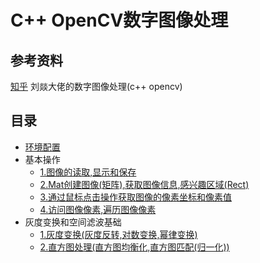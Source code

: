# C++ OpenCV数字图像处理

## 参考资料

[知乎](https://zhuanlan.zhihu.com/p/483604320) 刘燚大佬的数字图像处理(c++ opencv)

## 目录

- [环境配置](docs/%E7%8E%AF%E5%A2%83%E9%85%8D%E7%BD%AE.md)
- 基本操作
  - [1.图像的读取,显示和保存](docs/1.%E5%9F%BA%E6%9C%AC%E6%93%8D%E4%BD%9C/%E5%9B%BE%E5%83%8F%E7%9A%84%E8%AF%BB%E5%8F%96%2C%E6%98%BE%E7%A4%BA%E5%92%8C%E4%BF%9D%E5%AD%98.md)
  - [2.Mat创建图像(矩阵),获取图像信息,感兴趣区域(Rect)](docs/1.%E5%9F%BA%E6%9C%AC%E6%93%8D%E4%BD%9C/Mat%E5%88%9B%E5%BB%BA%E5%9B%BE%E5%83%8F(%E7%9F%A9%E9%98%B5)%2C%E8%8E%B7%E5%8F%96%E5%9B%BE%E5%83%8F%E4%BF%A1%E6%81%AF%2C%E6%84%9F%E5%85%B4%E8%B6%A3%E5%8C%BA%E5%9F%9F(Rect).md)
  - [3.通过鼠标点击操作获取图像的像素坐标和像素值](docs/1.%E5%9F%BA%E6%9C%AC%E6%93%8D%E4%BD%9C/%E9%80%9A%E8%BF%87%E9%BC%A0%E6%A0%87%E7%82%B9%E5%87%BB%E6%93%8D%E4%BD%9C%E8%8E%B7%E5%8F%96%E5%9B%BE%E5%83%8F%E7%9A%84%E5%83%8F%E7%B4%A0%E5%9D%90%E6%A0%87%E5%92%8C%E5%83%8F%E7%B4%A0%E5%80%BC.md)
  - [4.访问图像像素,遍历图像像素](docs/1.%E5%9F%BA%E6%9C%AC%E6%93%8D%E4%BD%9C/%E8%AE%BF%E9%97%AE%E5%9B%BE%E5%83%8F%E5%83%8F%E7%B4%A0%2C%E9%81%8D%E5%8E%86%E5%9B%BE%E5%83%8F%E5%83%8F%E7%B4%A0.md)
- 灰度变换和空间滤波基础
  - [1.灰度变换(灰度反转,对数变换,幂律变换)](docs/2.%E7%81%B0%E5%BA%A6%E5%8F%98%E6%8D%A2%E5%92%8C%E7%A9%BA%E9%97%B4%E6%BB%A4%E6%B3%A2%E5%9F%BA%E7%A1%80/%E7%81%B0%E5%BA%A6%E5%8F%98%E6%8D%A2(%E7%81%B0%E5%BA%A6%E5%8F%8D%E8%BD%AC%2C%E5%AF%B9%E6%95%B0%E5%8F%98%E6%8D%A2%2C%E5%B9%82%E5%BE%8B%E5%8F%98%E6%8D%A2).md)
  - [2.直方图处理(直方图均衡化,直方图匹配(归一化))](docs/2.%E7%81%B0%E5%BA%A6%E5%8F%98%E6%8D%A2%E5%92%8C%E7%A9%BA%E9%97%B4%E6%BB%A4%E6%B3%A2%E5%9F%BA%E7%A1%80/%E7%9B%B4%E6%96%B9%E5%9B%BE%E5%A4%84%E7%90%86(%E7%9B%B4%E6%96%B9%E5%9B%BE%E5%9D%87%E8%A1%A1%E5%8C%96%2C%E7%9B%B4%E6%96%B9%E5%9B%BE%E5%8C%B9%E9%85%8D(%E5%BD%92%E4%B8%80%E5%8C%96)).md)